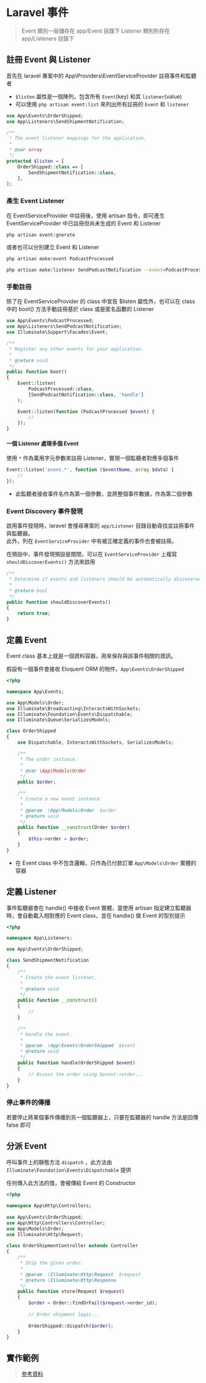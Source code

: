 # Laravel 事件

> Event 類別一般儲存在 app/Event 目錄下
> Listener 類別則存在 app/Listeners 目錄下

## 註冊 Event 與 Listener

首先在 laravel 專案中的 App\Providers\EventServiceProvider 註冊事件和監聽者

- `$listen` 屬性是一個陣列，包含所有 `Event`(key) 和其 `listener`(value)
- 可以使用 `php artisan event:list` 來列出所有註冊的 `Event` 和 `listener`

```php
use App\Events\OrderShipped;
use App\Listeners\SendShipmentNotification;

/**
 * The event listener mappings for the application.
 *
 * @var array
 */
protected $listen = [
    OrderShipped::class => [
        SendShipmentNotification::class,
    ],
];
```

### 產生 Event Listener

在 EventServiceProvider 中註冊後，使用 artisan 指令，即可產生 EventServiceProvider 中已註冊但尚未生成的 Event 和 Listener

```bash
php artisan event:gnerate
```

或者也可以分別建立 Event 和 Listener

```bash
php artisan make:event PodcastProcessed

php artisan make:listener SendPodcastNotification --event=PodcastProcessed
```

### 手動註冊

除了在 EventServiceProvider 的 class 中宣告 $listen 屬性外，也可以在 class 中的 boot() 方法手動註冊基於 class 或是匿名函數的 Listener

```php
use App\Events\PodcastProcessed;
use App\Listeners\SendPodcastNotification;
use Illuminate\Support\Facades\Event;

/**
 * Register any other events for your application.
 *
 * @return void
 */
public function boot()
{
    Event::listen(
        PodcastProcessed::class,
        [SendPodcastNotification::class, 'handle']
    );

    Event::listen(function (PodcastProcessed $event) {
        //
    });
}
```

#### 一個 Listener 處理多個 Event

使用 `*` 作為萬用字元參數來註冊 Listener，實現一個監聽者對應多個事件

```php
Event::listen('event.*', function ($eventName, array $data) {
    //
});
```

- 此監聽者接收事件名作為第一個參數，並將整個事件數據，作為第二個參數

### Event Discovery 事件發現

啟用事件發現時，laravel 會搜尋專案的 `app/Listener` 目錄自動尋找並註冊事件與監聽器。  
此外，列在 `EventServiceProvider` 中有被正確定義的事件也會被註冊。

在預設中，事件發現預設是關閉，可以在 `EventServiceProvider` 上複寫 `shouldDiscoverEvents()` 方法來啟用

```php
/**
 * Determine if events and listeners should be automatically discovered.
 *
 * @return bool
 */
public function shouldDiscoverEvents()
{
    return true;
}
```

## 定義 Event

Event class 基本上就是一個資料容器，用來保存與該事件相關的資訊。

假設有一個事件會接收 Eloquent ORM 的物件，`App\Events\OrderShipped`

```php
<?php

namespace App\Events;

use App\Models\Order;
use Illuminate\Broadcasting\InteractsWithSockets;
use Illuminate\Foundation\Events\Dispatchable;
use Illuminate\Queue\SerializesModels;

class OrderShipped
{
    use Dispatchable, InteractsWithSockets, SerializesModels;

    /**
     * The order instance.
     *
     * @var \App\Models\Order
     */
    public $order;

    /**
     * Create a new event instance.
     *
     * @param  \App\Models\Order  $order
     * @return void
     */
    public function __construct(Order $order)
    {
        $this->order = $order;
    }
}
```

- 在 Event class 中不包含邏輯，只作為已付款訂單 `App\Models\Order` 實體的容器

## 定義 Listener

事件監聽器會在 handle() 中接收 Event 實體，當使用 artisan 指定建立監聽器時，會自動載入相對應的 Event class，並在 handle() 做 Event 的型別提示

```php
<?php

namespace App\Listeners;

use App\Events\OrderShipped;

class SendShipmentNotification
{
    /**
     * Create the event listener.
     *
     * @return void
     */
    public function __construct()
    {
        //
    }

    /**
     * Handle the event.
     *
     * @param  \App\Events\OrderShipped  $event
     * @return void
     */
    public function handle(OrderShipped $event)
    {
        // Access the order using $event->order...
    }
}
```

### 停止事件的傳播

若要停止將某個事件傳播到另一個監聽器上，只要在監聽器的 handle 方法是回傳 false 即可

## 分派 Event

呼叫事件上的靜態方法 `dispatch` ，此方法由 `Illuminate\Foundation\Events\Dispatchable` 提供

任何傳入此方法的值，會被傳給 Event 的 Constructor

```PHP
<?php
 
namespace App\Http\Controllers;
 
use App\Events\OrderShipped;
use App\Http\Controllers\Controller;
use App\Models\Order;
use Illuminate\Http\Request;
 
class OrderShipmentController extends Controller
{
    /**
     * Ship the given order.
     *
     * @param  \Illuminate\Http\Request  $request
     * @return \Illuminate\Http\Response
     */
    public function store(Request $request)
    {
        $order = Order::findOrFail($request->order_id);
 
        // Order shipment logic...
 
        OrderShipped::dispatch($order);
    }
}
```

## 實作範例

> [參考資料](https://segmentfault.com/a/1190000010730545)